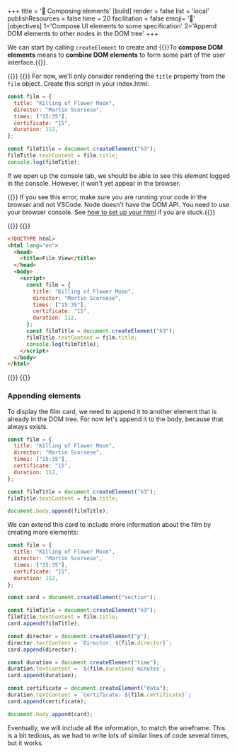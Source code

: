 +++
title = '🧱 Composing elements'
[build]
    render = false
    list = 'local'
    publishResources = false
time = 20
facilitation = false
emoji= '🧩'
[objectives]
    1='Compose UI elements to some specification'
    2='Append DOM elements to other nodes in the DOM tree'
+++

We can start by calling `createElement` to create and {{<tooltip title="compose DOM elements">}}To **compose DOM elements** means to **combine DOM elements** to form some part of the user interface.{{</tooltip>}}.

{{<tabs name="Rendering from data">}}
{{<tab name="JavaScript">}}
For now, we'll only consider rendering the `title` property from the `film` object. Create this script in your index.html:

```js
const film = {
  title: "Killing of Flower Moon",
  director: "Martin Scorsese",
  times: ["15:35"],
  certificate: "15",
  duration: 112,
};

const filmTitle = document.createElement("h3");
filmTitle.textContent = film.title;
console.log(filmTitle);
```

If we open up the console tab, we should be able to see this element logged in the console. However, it won't yet appear in the browser.

{{<note type="tip" title="Uncaught ReferenceError: document is not defined">}} If you see this error, make sure you are running your code in the browser and not VSCode. Node doesn't have the DOM API. You need to use your browser console. See [how to set up your html](#rendering-from-data-1) if you are stuck.{{</note>}}

{{</tab>}}
{{<tab name="HTML">}}

```html
<!DOCTYPE html>
<html lang="en">
  <head>
    <title>Film View</title>
  </head>
  <body>
    <script>
      const film = {
        title: "Killing of Flower Moon",
        director: "Martin Scorsese",
        times: ["15:35"],
        certificate: "15",
        duration: 112,
      };
      const filmTitle = document.createElement("h3");
      filmTitle.textContent = film.title;
      console.log(filmTitle);
    </script>
  </body>
</html>
```

{{</tab>}}
{{</tabs>}}

### Appending elements

To display the film card, we need to append it to another element that is already in the DOM tree. For now let's append it to the body, because that always exists.

```js {linenos=table,hl_lines=["12"],linenostart=1}
const film = {
  title: "Killing of Flower Moon",
  director: "Martin Scorsese",
  times: ["15:35"],
  certificate: "15",
  duration: 112,
};

const filmTitle = document.createElement("h3");
filmTitle.textContent = film.title;

document.body.append(filmTitle);
```

We can extend this card to include more information about the film by creating more elements:

```js
const film = {
  title: "Killing of Flower Moon",
  director: "Martin Scorsese",
  times: ["15:35"],
  certificate: "15",
  duration: 112,
};

const card = document.createElement("section");

const filmTitle = document.createElement("h3");
filmTitle.textContent = film.title;
card.append(filmTitle);

const director = document.createElement("p");
director.textContent = `Director: ${film.director}`;
card.append(director);

const duration = document.createElement("time");
duration.textContent = `${film.duration} minutes`;
card.append(duration);

const certificate = document.createElement("data");
duration.textContent = `Certificate: ${film.certificate}`;
card.append(certificate);

document.body.append(card);
```

Eventually, we will include all the information, to match the wireframe. This is a bit tedious, as we had to write lots of similar lines of code several times, but it works.
